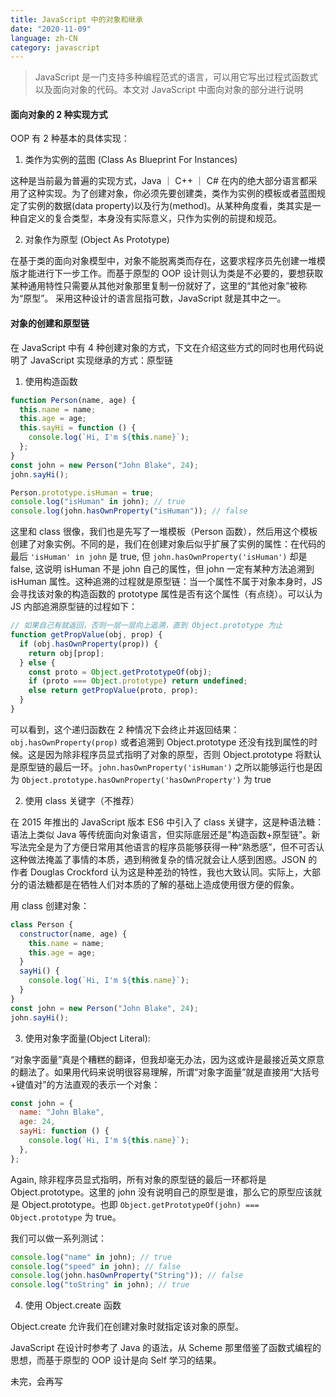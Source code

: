 ```yaml
---
title: JavaScript 中的对象和继承
date: "2020-11-09"
language: zh-CN
category: javascript
---
```


> JavaScript 是一门支持多种编程范式的语言，可以用它写出过程式函数式以及面向对象的代码。本文对 JavaScript 中面向对象的部分进行说明

#### 面向对象的 2 种实现方式

OOP 有 2 种基本的具体实现：

1. 类作为实例的蓝图 (Class As Blueprint For Instances)

这种是当前最为普遍的实现方式，Java ｜ C++ ｜ C# 在内的绝大部分语言都采用了这种实现。为了创建对象，你必须先要创建类，类作为实例的模板或者蓝图规定了实例的数据(data property)以及行为(method)。从某种角度看，类其实是一种自定义的复合类型，本身没有实际意义，只作为实例的前提和规范。

2. 对象作为原型 (Object As Prototype)

在基于类的面向对象模型中，对象不能脱离类而存在，这要求程序员先创建一堆模版才能进行下一步工作。而基于原型的 OOP 设计则认为类是不必要的，要想获取某种通用特性只需要从其他对象那里复制一份就好了，这里的“其他对象”被称为“原型”。 采用这种设计的语言屈指可数，JavaScript 就是其中之一。

#### 对象的创建和原型链

在 JavaScript 中有 4 种创建对象的方式，下文在介绍这些方式的同时也用代码说明了 JavaScript 实现继承的方式：原型链

1. 使用构造函数

```javascript
function Person(name, age) {
  this.name = name;
  this.age = age;
  this.sayHi = function () {
    console.log(`Hi, I'm ${this.name}`);
  };
}
const john = new Person("John Blake", 24);
john.sayHi();

Person.prototype.isHuman = true;
console.log("isHuman" in john); // true
console.log(john.hasOwnProperty("isHuman")); // false
```

这里和 class 很像，我们也是先写了一堆模板（Person 函数），然后用这个模板创建了对象实例。不同的是，我们在创建对象后似乎扩展了实例的属性：在代码的最后 `'isHuman' in john` 是 true, 但 `john.hasOwnProperty('isHuman')` 却是 false, 这说明 isHuman 不是 john 自己的属性，但 john 一定有某种方法追溯到 isHuman 属性。这种追溯的过程就是原型链：当一个属性不属于对象本身时，JS 会寻找该对象的构造函数的 prototype 属性是否有这个属性（有点绕）。可以认为 JS 内部追溯原型链的过程如下：

```javascript
// 如果自己有就返回，否则一层一层向上追溯，直到 Object.prototype 为止
function getPropValue(obj, prop) {
  if (obj.hasOwnProperty(prop)) {
    return obj[prop];
  } else {
    const proto = Object.getPrototypeOf(obj);
    if (proto === Object.prototype) return undefined;
    else return getPropValue(proto, prop);
  }
}
```

可以看到，这个递归函数在 2 种情况下会终止并返回结果：`obj.hasOwnProperty(prop)` 或者追溯到 Object.prototype 还没有找到属性的时候。这是因为除非程序员显式指明了对象的原型，否则 Object.prototype 将默认是原型链的最后一环。`john.hasOwnProperty('isHuman')` 之所以能够运行也是因为 `Object.prototype.hasOwnProperty('hasOwnProperty')` 为 true

2. 使用 class 关键字（不推荐）

在 2015 年推出的 JavaScript 版本 ES6 中引入了 class 关键字，这是种语法糖：语法上类似 Java 等传统面向对象语言，但实际底层还是"构造函数+原型链"。新写法完全是为了方便日常用其他语言的程序员能够获得一种“熟悉感”，但不可否认这种做法掩盖了事情的本质，遇到稍微复杂的情况就会让人感到困惑。JSON 的作者 Douglas Crockford 认为这是种差劲的特性，我也大致认同。实际上，大部分的语法糖都是在牺牲人们对本质的了解的基础上造成使用很方便的假象。

用 class 创建对象：

```javascript
class Person {
  constructor(name, age) {
    this.name = name;
    this.age = age;
  }
  sayHi() {
    console.log(`Hi, I'm ${this.name}`);
  }
}
const john = new Person("John Blake", 24);
john.sayHi();
```

3. 使用对象字面量(Object Literal):

“对象字面量”真是个糟糕的翻译，但我却毫无办法，因为这或许是最接近英文原意的翻法了。如果用代码来说明很容易理解，所谓“对象字面量”就是直接用“大括号+键值对”的方法直观的表示一个对象：

```javascript
const john = {
  name: "John Blake",
  age: 24,
  sayHi: function () {
    console.log(`Hi, I'm ${this.name}`);
  },
};
```

Again, 除非程序员显式指明，所有对象的原型链的最后一环都将是 Object.prototype。这里的 john 没有说明自己的原型是谁，那么它的原型应该就是 Object.prototype。也即 `Object.getPrototypeOf(john) === Object.prototype` 为 true。

我们可以做一系列测试：

```javascript
console.log("name" in john); // true
console.log("speed" in john); // false
console.log(john.hasOwnProperty("String")); // false
console.log("toString" in john); // true
```

4. 使用 Object.create 函数

Object.create 允许我们在创建对象时就指定该对象的原型。

JavaScript 在设计时参考了 Java 的语法，从 Scheme 那里借鉴了函数式编程的思想，而基于原型的 OOP 设计是向 Self 学习的结果。

未完，会再写
